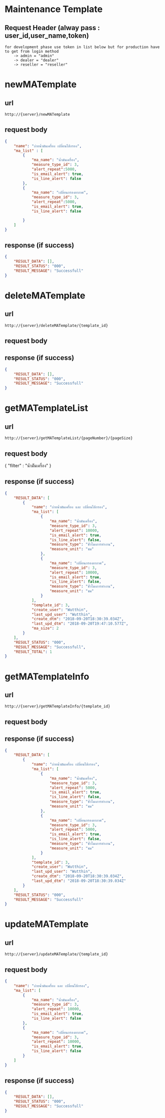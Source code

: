 # Maintenance Template

## Request Header (alway pass : user_id,user_name,token)
    for development phase use token in list below but for production have to get from login method
        -> admin = "admin"
        -> dealer = "dealer"
        -> reseller = "reseller"

# newMATemplate

## url
    http://{server}/newMATemplate

## request body
```json
{
    "name": "ถ่ายน้ำมันเครื่อง เปลี่ยนไส้กรอง",
    "ma_list" : [
        {
            "ma_name": "น้ำมันเครื่อง",
            "measure_type_id": 3,
            "alert_repeat":5000,
            "is_email_alert": true,
            "is_line_alert": false
        },
        {
            "ma_name": "เปลี่ยนกรองอากาศ",
            "measure_type_id": 3,
            "alert_repeat":5000,
            "is_email_alert": true,
            "is_line_alert": false

        }
    ]
}
```
## response (if success)

```json
{
    "RESULT_DATA": [],
    "RESULT_STATUS": "000",
    "RESULT_MESSAGE": "Successfull"
}
```

# deleteMATemplate

## url
    http://{server}/deleteMATemplate/{template_id} 

## request body

## response (if success)

```json
{
    "RESULT_DATA": [],
    "RESULT_STATUS": "000",
    "RESULT_MESSAGE": "Successfull"
}
```
# getMATemplateList

## url
    http://{server}/getMATemplateList/{pageNumber}/{pageSize} 

## request body
{
    "filter" : "น้ำมัันเครื่อง" 
}
## response (if success)

```json
{
    "RESULT_DATA": [
        {
            "name": "ถ่ายน้ำมันเครื่อง และ เปลี่ยนไส้กรอง",
            "ma_list": [
                {
                    "ma_name": "น้ำมันเครื่อง",
                    "measure_type_id": 3,
                    "alert_repeat": 10000,
                    "is_email_alert": true,
                    "is_line_alert": false,
                    "measure_type": "ชั่วโมงการทำงาน",
                    "measure_unit": "ชม"
                },
                {
                    "ma_name": "เปลี่ยนกรองอากาศ",
                    "measure_type_id": 3,
                    "alert_repeat": 10000,
                    "is_email_alert": true,
                    "is_line_alert": false,
                    "measure_type": "ชั่วโมงการทำงาน",
                    "measure_unit": "ชม"
                }
            ],
            "template_id": 3,
            "create_user": "Wutthin",
            "last_upd_user": "Wutthin",
            "create_dtm": "2018-09-20T18:30:39.034Z",
            "last_upd_dtm": "2018-09-20T19:47:10.577Z",
            "ma_size": 2
        }
    ],
    "RESULT_STATUS": "000",
    "RESULT_MESSAGE": "Successfull",
    "RESULT_TOTAL": 1
}
```

# getMATemplateInfo

## url
    http://{server}/getMATemplateInfo/{template_id} 

## request body

## response (if success)

```json
{
    "RESULT_DATA": [
        {
            "name": "ถ่ายน้ำมันเครื่อง เปลี่ยนไส้กรอง",
            "ma_list": [
                {
                    "ma_name": "น้ำมันเครื่อง",
                    "measure_type_id": 3,
                    "alert_repeat": 5000,
                    "is_email_alert": true,
                    "is_line_alert": false,
                    "measure_type": "ชั่วโมงการทำงาน",
                    "measure_unit": "ชม"
                },
                {
                    "ma_name": "เปลี่ยนกรองอากาศ",
                    "measure_type_id": 3,
                    "alert_repeat": 5000,
                    "is_email_alert": true,
                    "is_line_alert": false,
                    "measure_type": "ชั่วโมงการทำงาน",
                    "measure_unit": "ชม"
                }
            ],
            "template_id": 3,
            "create_user": "Wutthin",
            "last_upd_user": "Wutthin",
            "create_dtm": "2018-09-20T18:30:39.034Z",
            "last_upd_dtm": "2018-09-20T18:30:39.034Z"
        }
    ],
    "RESULT_STATUS": "000",
    "RESULT_MESSAGE": "Successfull"
}
```

# updateMATemplate

## url
    http://{server}/updateMATemplate/{template_id} 

## request body
```json
{
    "name": "ถ่ายน้ำมันเครื่อง และ เปลี่ยนไส้กรอง",
    "ma_list": [
        {
            "ma_name": "น้ำมันเครื่อง",
            "measure_type_id": 3,
            "alert_repeat": 10000,
            "is_email_alert": true,
            "is_line_alert": false
        },
        {
            "ma_name": "เปลี่ยนกรองอากาศ",
            "measure_type_id": 3,
            "alert_repeat": 10000,
            "is_email_alert": true,
            "is_line_alert": false
        }
    ]
}
```
## response (if success)

```json
{
    "RESULT_DATA": [],
    "RESULT_STATUS": "000",
    "RESULT_MESSAGE": "Successfull"
}
```